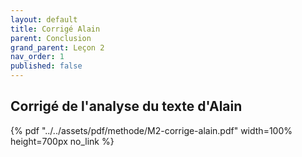 ```yaml
---
layout: default
title: Corrigé Alain
parent: Conclusion
grand_parent: Leçon 2
nav_order: 1
published: false
---
```

## Corrigé de l'analyse du texte d'Alain

 {% pdf "../../assets/pdf/methode/M2-corrige-alain.pdf" width=100% height=700px no_link %}






